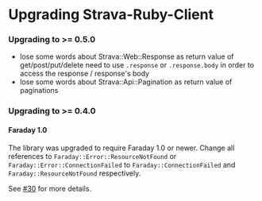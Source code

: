 # Upgrading Strava-Ruby-Client

### Upgrading to >= 0.5.0

- lose some words about Strava::Web::Response as return value of get/post/put/delete
  need to use `.response` or `.response.body` in order to access the response / response's body
- lose some words about Strava::Api::Pagination as return value of paginations

### Upgrading to >= 0.4.0

#### Faraday 1.0

The library was upgraded to require Faraday 1.0 or newer. Change all references to `Faraday::Error::ResourceNotFound` or `Faraday::Error::ConnectionFailed` to `Faraday::ConnectionFailed` and `Faraday::ResourceNotFound` respectively.

See [#30](https://github.com/dblock/strava-ruby-client/pull/30) for more details.
